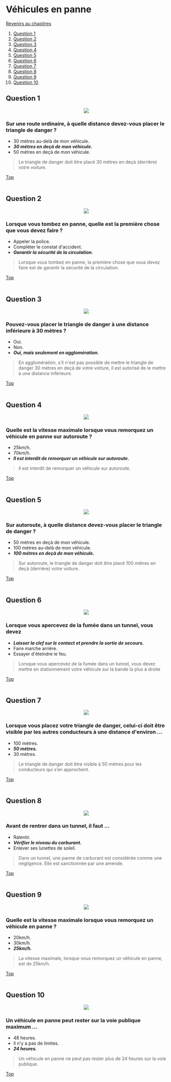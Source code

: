 # Véhicules en panne

[Revenirs au chapitres](../../README.md)

1. [Question 1](#question-1)
2. [Question 2](#question-2)
3. [Question 3](#question-3)
4. [Question 4](#question-4)
5. [Question 5](#question-5)
6. [Question 6](#question-6)
7. [Question 7](#question-7)
8. [Question 8](#question-8)
9. [Question 9](#question-9)
10. [Question 10](#question-10)

## Question 1

<center><img src="https://storage.googleapis.com/le-permis-belge-cdn/questionnaires/25c62ce6-3115-477d-a937-f69c9e6df766/79a0ae28-48c0-421e-b948-6d3b1617eaac/question.jpg" style="margin: auto auto; max-height: 400px;"></center>

### Sur une route ordinaire, à quelle distance devez-vous placer le triangle de danger ?

- 30 mètres au-delà de mon véhicule.
- ***30 mètres en deçà de mon véhicule.***
- 50 mètres en deçà de mon véhicule.

> Le triangle de danger doit être placé 30 mètres en deçà (derrière) votre voiture.

[Top](02%20-%20Véhicules%20en%20panne.md)<br /><br />

## Question 2

<center><img src="https://storage.googleapis.com/le-permis-belge-cdn/questionnaires/25c62ce6-3115-477d-a937-f69c9e6df766/8f721ef5-1a37-4401-9324-eb3f258720f9/question.jpg" style="margin: auto auto; max-height: 400px;"></center>

### Lorsque vous tombez en panne, quelle est la première chose que vous devez faire ?

- Appeler la police.
- Compléter le constat d'accident.
- ***Garantir la sécurité de la circulation.***

> Lorsque vous tombez en panne, la première chose que vous devez faire est de garantir la sécurité de la circulation.

[Top](02%20-%20Véhicules%20en%20panne.md)<br /><br />

## Question 3

<center><img src="https://storage.googleapis.com/le-permis-belge-cdn/questionnaires/25c62ce6-3115-477d-a937-f69c9e6df766/663ca18f-d7b1-47a2-863a-05481a521217/question.jpg" style="margin: auto auto; max-height: 400px;"></center>

### Pouvez-vous placer le triangle de danger à une distance inférieure à 30 mètres ?

- Oui.
- Non.
- ***Oui, mais seulement en agglomération.***

> En agglomération, s’il n'est pas possible de mettre le triangle de danger 30 mètres en deçà de votre voiture, il est autorisé de le mettre à une distance inférieure.

[Top](02%20-%20Véhicules%20en%20panne.md)<br /><br />

## Question 4

<center><img src="https://storage.googleapis.com/le-permis-belge-cdn/questionnaires/25c62ce6-3115-477d-a937-f69c9e6df766/99996f78-6efc-45c3-84f2-c6212c1cae21/question.jpg" style="margin: auto auto; max-height: 400px;"></center>

### Quelle est la vitesse maximale lorsque vous remorquez un véhicule en panne sur autoroute ?

- 25km/h.
- 70km/h.
- ***Il est interdit de remorquer un véhicule sur autoroute.***

> Il est interdit de remorquer un véhicule sur autoroute.

[Top](02%20-%20Véhicules%20en%20panne.md)<br /><br />

## Question 5

<center><img src="https://storage.googleapis.com/le-permis-belge-cdn/questionnaires/25c62ce6-3115-477d-a937-f69c9e6df766/f92046f7-9d1a-4b14-be8d-46d79a2407a4/question.jpg" style="margin: auto auto; max-height: 400px;"></center>

### Sur autoroute, à quelle distance devez-vous placer le triangle de danger ?

- 50 mètres en deçà de mon véhicule.
- 100 mètres au-delà de mon véhicule.
- ***100 mètres en deçà de mon véhicule.***

> Sur autoroute, le triangle de danger doit être placé 100 mètres en deçà (derrière) votre voiture.

[Top](02%20-%20Véhicules%20en%20panne.md)<br /><br />

## Question 6

<center><img src="https://storage.googleapis.com/le-permis-belge-cdn/questionnaires/25c62ce6-3115-477d-a937-f69c9e6df766/3e5eae74-c3d8-4e32-9d18-93a538f46ab1/question.jpg" style="margin: auto auto; max-height: 400px;"></center>

### Lorsque vous apercevez de la fumée dans un tunnel, vous devez

- ***Laisser la clef sur le contact et prendre la sortie de secours.***
- Faire marche arrière.
- Essayer d'éteindre le feu.

> Lorsque vous apercevez de la fumée dans un tunnel, vous devez mettre en stationnement votre véhicule sur la bande la plus à droite

[Top](02%20-%20Véhicules%20en%20panne.md)<br /><br />

## Question 7

<center><img src="https://storage.googleapis.com/le-permis-belge-cdn/questionnaires/25c62ce6-3115-477d-a937-f69c9e6df766/21d0026f-6984-4412-af78-88f909892112/question.jpg" style="margin: auto auto; max-height: 400px;"></center>

### Lorsque vous placez votre triangle de danger, celui-ci doit être visible par les autres conducteurs à une distance d'environ …

- 100 mètres.
- ***50 mètres.***
- 30 mètres.

> Le triangle de danger doit être visible à 50 mètres pour les conducteurs qui s’en approchent.

[Top](02%20-%20Véhicules%20en%20panne.md)<br /><br />

## Question 8

<center><img src="https://storage.googleapis.com/le-permis-belge-cdn/questionnaires/25c62ce6-3115-477d-a937-f69c9e6df766/2575f624-7608-4ccd-aed9-42c8a1dd23b3/question.jpg" style="margin: auto auto; max-height: 400px;"></center>

### Avant de rentrer dans un tunnel, il faut …

- Ralentir.
- ***Vérifier le niveau du carburant.***
- Enlever ses lunettes de soleil.

> Dans un tunnel, une panne de carburant est considérée comme une négligence. Elle est sanctionnée par une amende.

[Top](02%20-%20Véhicules%20en%20panne.md)<br /><br />

## Question 9

<center><img src="https://storage.googleapis.com/le-permis-belge-cdn/questionnaires/25c62ce6-3115-477d-a937-f69c9e6df766/a19c823c-9ed0-4284-bb89-21da4b4b3b17/question.jpg" style="margin: auto auto; max-height: 400px;"></center>

### Quelle est la vitesse maximale lorsque vous remorquez un véhicule en panne ?

- 20km/h.
- 30km/h.
- ***25km/h.***

> La vitesse maximale, lorsque vous remorquez un véhicule en panne, est de 25km/h.

[Top](02%20-%20Véhicules%20en%20panne.md)<br /><br />

## Question 10

<center><img src="https://storage.googleapis.com/le-permis-belge-cdn/questionnaires/25c62ce6-3115-477d-a937-f69c9e6df766/a76afa7a-2c4c-49c4-bf3a-0acb4d6cf8cf/question.jpg" style="margin: auto auto; max-height: 400px;"></center>

### Un véhicule en panne peut rester sur la voie publique maximum …

- 48 heures.
- Il n'y a pas de limites.
- ***24 heures.***

> Un véhicule en panne ne peut pas rester plus de 24 heures sur la voie publique.

[Top](02%20-%20Véhicules%20en%20panne.md)<br /><br />